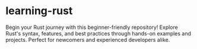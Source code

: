 # learning-rust
Begin your Rust journey with this beginner-friendly repository! Explore Rust's syntax, features, and best practices through hands-on examples and projects. Perfect for newcomers and experienced developers alike.
